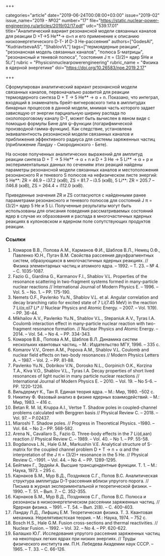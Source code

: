 +++

categories="article"
date="2019-06-24T00:08:00+03:00"
issue="2019-02"
issue_name="2019 - №02"
number="17"
file="https://static.nuclear-power-engineering.ru/articles/2019/02/17.pdf"
udc="539.17.01"
title="Аналитический вариант резонансной модели связанных каналов для реакции D +T→5 He**→ α+n и его применение к описанию низкоэнергетического D-T- И D-3 He-рассеяния"
authors=["GodesAI", "KudriavtsevaAS", "ShablovVL"]
tags=["термоядерные реакции", "резонансная модель связанных каналов", "полюса S-матрицы", "резонансный и теневой полюса", "состояния J π = (3/2)+ ядер 5He и 5Li"]
rubric = "Physicsinnuclearpowerengineering"
rubric_name = "Физика в ядерной энергетике"
doi="https://doi.org/10.26583/npe.2019.2.17"

+++

Сформулирован аналитический вариант резонансной модели связанных каналов, первоначально развитой для реакции термоядерного синтеза D + T → 5 He** → α + n. Показано, что интеграл, входящий в знаменатель брейт-вигнеровского типа в амплитудах бинарных процессов в данной модели, мнимая часть которого задает зависящую от энергии парциальную ширину распада по околопороговому каналу D-T, может быть вычислен в явном виде с помощью формулы Бине для ψ-функции (логарифмической производной гамма-функции). Как следствие, установлена эквивалентность резонансной модели связанных каналов и приближения эффективного радиуса для системы заряженных частиц (приближение Ландау - Смородинского - Бете).

На основе полученных аналитических выражений для амплитуд реакции синтеза D + T → 5 He** → α + n и D + 3 He → 5 Li** → α + p и экспериментальных данных по сечениям этих реакций найдены параметры резонансной модели связанных каналов и местоположения резонансного R и теневого S полюсов на нефизическом листе энергий: 5 He**: ZR = 46.9 – i37.2 (кэВ), ZS = 81.7 – i3.5 (кэВ), 5 Li**: ZR = 205.7 – i146.8 (кэВ), ZS = 264.4 + i112.0 (кэВ).

Приведенные значения ZR и ZS согласуются с найденными ранее параметрами резонансного и теневого полюсов для состояний J π = (3/2)+ ядер 5 He и 5 Li. Полученные результаты могут быть использованы для описания поведения рассматриваемых состояний ядер в случае их образования и распада в многочастичных ядерных реакциях в кулоновском и ядерном поле сопутствующих продуктов реакции.

### Ссылки

1. Комаров В.В., Попова А.М., Карманов Ф.И., Шаблов В.Л., Немец О.Ф., Павленко Ю.Н., Пугач В.М. Свойства рассеяния двухфрагментных систем, образующихся в многочастичных ядерных реакциях. // Физика элементарных частиц и атомного ядра. – 1992. – Т. 23. – № 4. – С. 1035-1087.
2. Fazio G., Giardina G., Karmanov F.I., Shablov V.L. Properties of the resonance scattering in two-fragment systems formed in many-particle nuclear reactions // International Journal of Modern Physics E. – 1996. – Vol. 5. – No. 1. – PP. 175-190.
3. Nemets O.F., Pavlenko Yu.N., Shablov V.L. et al. Angular correlation and decay branching ratio for excited state of 7 Li(7.45 MeV) in the reaction 7 Li(α,α)7 Li* // Nuclear Physics and Atomic Energy. – 2007. – Vol. 1(19). – PP. 36-44.
4. Mikhailov A.V., Pavlenko Yu.N., Shablov V.L., Stepaniuk A.V., Tyras I.A. Coulomb interaction effect in many-particle nuclear reaction with two-fragment resonance formation. // Nuclear Physics and Atomic Energy. – 2014. – Vol. 54. – No 4. – РР. 334-343.
5. Комаров В.В., Попова А.М., Шаблов В.Л. Динамика систем нескольких квантовых частиц. – М.: Издательство МГУ, 1996. – 335 с.
6. Komarov V.V., Green A.M., Popova A.M., Shablov V.L. Coulomb and nuclear field effects on two-body resonances // Modern Physics Letters A. – 1987. – Vol. 2. – PP. 81-88.
7. Pavlenko Yu.N., Dobrikov V.N., Dorosko N.L., Gorpinich O.K., Korzina T.A., Kiva V.O., Shablov V.L., Tyras I.A. Decay properties of short lived resonances of light nuclei in many particle nuclear reactions // International Journal of Modern Physics E. – 2010. – Vol. 19. – No 5-6. – PP. 1220-1226.
8. Вильдермут К., Тан Я. Единая теория ядра. – М.: Мир, 1980. –502 с.
9. Никитиу Ф. Фазовый анализ в физике ядерных взаимодействий. – М.: Мир, 1983. – 416 с.
10. Betan R. M. Id, Kruppa A.I., Vertse T. Shadow poles in coupled-channel problems calculated with Berggren basis // Physical Review C. – 2018. – Vol. 97. – P.02437.
11. Miaroshi T. Shadow poles. // Progress in Theoretical Physics. –1980. – Vol. 64. – No 2.– PP. 568-582.
12. Arena N., Cavallaro S., Fazio G. Three-body effects in the 7 Li(d,aan) reaction // Physical Review C. – 1989. – Vol. 40. – No 1. – PP. 55-58.
13. Bogdanova L.N., Hale G.M., Markushin V.E. Analytical structure of S-matrix for the coupled channel problem D + T → n + α and the interpretation of the J π = (3/2)+ resonance in the 5 He. // Physical Review C. –1991. – Vol. 44. – No 4. – PP. 1289-1295.
14. Бейтмен Г., Эрдейи А. Высшие трансцендентные функции. Т. 1. – М.: Наука, 1973. – 295 с.
15. Карнаков Б.М., Мур В.Д., Поздняков С.Г., Попов В.С. Аналитическая структура амплитуды D-T-рассеяния вблизи упругого порога. // Письма в журнал экспериментальной и теоретической физики. –1990. – Т. 51. – Вып. 7. – С. 352-355.
16. Карнаков Б.М., Мур В.Д., Поздняков С.Г., Попов В.С. Полюса и резонансы в низкоэнергетическом рассеянии заряженных частиц. // Ядерная физика. – 1991. – Т. 54. – Вып. 2(8). – С. 400-403.
17. Ландау Л.Д., Лифшиц Е.М. Теоретическая физика. Т. 3. Квантовая механика. Нерелятивистская теория. – М.: Наука, 1974. – 752 с.
18. Bosch H.S., Hale G.M. Fusion cross-sections and thermal reactivities. // Nuclear Fusion. – 1992. – Vol. 32. – No 4. – PP. 620-622.
19. Балашко Ю.Г. Исследования упругого рассеяния заряженных частиц на некоторых легких ядрах при низких энергиях. // Труды физического института им. П.Н. Лебедева Академии наук СССР. – 1965. – Т. 33. – С. 66-126.